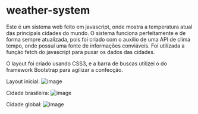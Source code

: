 # weather-system

Este é um sistema web feito em javascript, onde mostra a temperatura atual das principais cidades do mundo. 
O sistema funciona perfeitamente e de forma sempre atualizada, pois foi criado com o auxilio de uma API de clima tempo, onde possuí uma fonte de informações conviáveis. Foi utilizada a função fetch do javascript para puxar os dados das cidades. 

O layout foi criado usando CSS3, e a barra de buscas utilizei o do framework Bootstrap para agilizar a confecção.


Layout inicial:
![image](https://user-images.githubusercontent.com/68758159/148649675-c45bbe61-1db6-4428-bfe4-a06a082d265d.png)

Cidade brasileira:
![image](https://user-images.githubusercontent.com/68758159/148649748-91ed9afc-0fcf-4bc6-9ca5-3754585a85a8.png)

Cidade global:
![image](https://user-images.githubusercontent.com/68758159/148649728-d44ad5bf-cf7d-4275-afbf-ea817353ce81.png)
